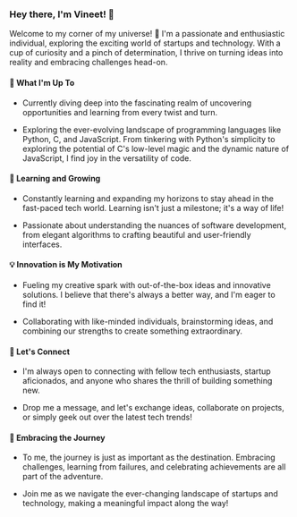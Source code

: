 ### Hey there, I'm Vineet! 👋

Welcome to my corner of my universe! 🚀 I'm a passionate and enthusiastic individual, exploring the exciting world of startups and technology. With a cup of curiosity and a pinch of determination, I thrive on turning ideas into reality and embracing challenges head-on.

#### 🔭 What I'm Up To

- Currently diving deep into the fascinating realm of uncovering opportunities and learning from every twist and turn.

- Exploring the ever-evolving landscape of programming languages like Python, C, and JavaScript. From tinkering with Python's simplicity to exploring the potential of C's low-level magic and the dynamic nature of JavaScript, I find joy in the versatility of code.

#### 🌱 Learning and Growing

- Constantly learning and expanding my horizons to stay ahead in the fast-paced tech world. Learning isn't just a milestone; it's a way of life!

- Passionate about understanding the nuances of software development, from elegant algorithms to crafting beautiful and user-friendly interfaces.

#### 💡 Innovation is My Motivation

- Fueling my creative spark with out-of-the-box ideas and innovative solutions. I believe that there's always a better way, and I'm eager to find it!

- Collaborating with like-minded individuals, brainstorming ideas, and combining our strengths to create something extraordinary.

#### 🤝 Let's Connect

- I'm always open to connecting with fellow tech enthusiasts, startup aficionados, and anyone who shares the thrill of building something new.

- Drop me a message, and let's exchange ideas, collaborate on projects, or simply geek out over the latest tech trends!

#### 🚀 Embracing the Journey

- To me, the journey is just as important as the destination. Embracing challenges, learning from failures, and celebrating achievements are all part of the adventure.

- Join me as we navigate the ever-changing landscape of startups and technology, making a meaningful impact along the way!

